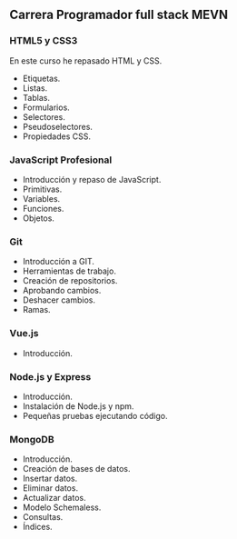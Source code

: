 ## Carrera Programador full stack MEVN

### HTML5 y CSS3
En este curso he repasado HTML y CSS.

- Etiquetas.
- Listas.
- Tablas.
- Formularios.
- Selectores.
- Pseudoselectores.
- Propiedades CSS.

### JavaScript Profesional

- Introducción y repaso de JavaScript.
- Primitivas.
- Variables.
- Funciones.
- Objetos.

### Git

- Introducción a GIT.
- Herramientas de trabajo.
- Creación de repositorios.
- Aprobando cambios.
- Deshacer cambios.
- Ramas.

### Vue.js

- Introducción.

### Node.js y Express

- Introducción.
- Instalación de Node.js y npm.
- Pequeñas pruebas ejecutando código.

### MongoDB

- Introducción.
- Creación de bases de datos.
- Insertar datos.
- Eliminar datos.
- Actualizar datos.
- Modelo Schemaless.
- Consultas.
- Índices.
